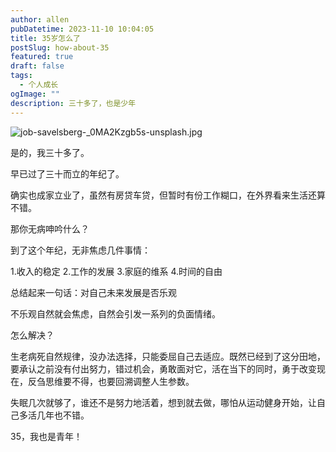 ```yaml
---
author: allen
pubDatetime: 2023-11-10 10:04:05
title: 35岁怎么了
postSlug: how-about-35
featured: true
draft: false
tags:
  - 个人成长
ogImage: ""
description: 三十多了，也是少年
---
```


![job-savelsberg-_0MA2Kzgb5s-unsplash.jpg](http://image.allenxing.club/202311101010633.jpg)

是的，我三十多了。

早已过了三十而立的年纪了。

确实也成家立业了，虽然有房贷车贷，但暂时有份工作糊口，在外界看来生活还算不错。

那你无病呻吟什么？

到了这个年纪，无非焦虑几件事情：

1.收入的稳定 2.工作的发展 3.家庭的维系 4.时间的自由

总结起来一句话：对自己未来发展是否乐观

不乐观自然就会焦虑，自然会引发一系列的负面情绪。

怎么解决？

生老病死自然规律，没办法选择，只能委屈自己去适应。既然已经到了这分田地，要承认之前没有付出努力，错过机会，勇敢面对它，活在当下的同时，勇于改变现在，反刍思维要不得，也要回溯调整人生参数。

失眠几次就够了，谁还不是努力地活着，想到就去做，哪怕从运动健身开始，让自己多活几年也不错。

35，我也是青年！

